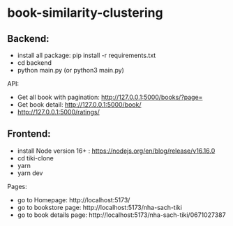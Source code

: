 # book-similarity-clustering
 
 ## Backend:

- install all package: pip install -r requirements.txt
- cd backend
- python main.py (or python3 main.py)

API:

- Get all book with pagination: http://127.0.0.1:5000/books/?page=<page>
- Get book detail: http://127.0.0.1:5000/book/<isbn>
- http://127.0.0.1:5000/ratings/<isbn>

## Frontend:

- install Node version 16+ : https://nodejs.org/en/blog/release/v16.16.0
- cd tiki-clone
- yarn
- yarn dev

Pages:

- go to Homepage: http://localhost:5173/
- go to bookstore page: http://localhost:5173/nha-sach-tiki
- go to book details page: http://localhost:5173/nha-sach-tiki/0671027387
